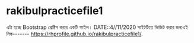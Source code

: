 # rakibulpracticefile1
এটা হচ্ছে Bootstrap প্রেক্টিস করার একটি ফাইল। DATE::4//11/2020
সাইটটিতে ভিজিট করার জন্যএই লিঙ্ক-------
https://rhprofile.github.io/rakibulpracticefile1/.
